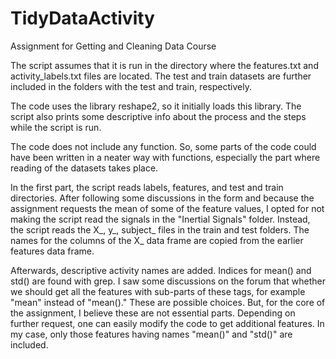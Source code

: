 TidyDataActivity
================

Assignment for Getting and Cleaning Data Course 

The script assumes that it is run in the directory where the features.txt and activity_labels.txt files are located. 
The test and train datasets are further included in the folders with the test and train, respectively.

The code uses the library reshape2, so it initially loads this library. The script also prints some descriptive info 
about the process and the steps while the script is run.

The code does not include any function. So, some parts of the code could have been written in a neater way with functions, especially the part where reading of the datasets takes place.

In the first part, the script reads labels, features, and test and train directories. After following some discussions in 
the form and because the assignment requests the mean of some of the feature values, I opted for not making the script read the signals in the "Inertial Signals" folder. Instead, the script reads the X_, y_, subject_ files in the train and test folders.  The names for the columns of the X_ data frame are copied from the earlier features data frame. 

Afterwards, descriptive activity names are added. Indices for mean() and std() are found with grep. I saw some discussions on the forum that whether we should get all the features with sub-parts of these tags, for example "mean" instead of "mean()."   These are possible choices. But, for the core of the assignment, I believe these are not essential parts. Depending on further request, one can easily modify the code to get additional features. In my case, only those features having names "mean()" and "std()" are included.

